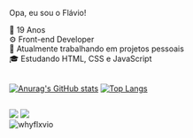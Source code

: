 Opa, eu sou o Flávio!

📆 19 Anos<br>
⚙ Front-end Developer<br>
🔭 Atualmente trabalhando em projetos pessoais<br>
🎓 Estudando HTML, CSS e JavaScript<br><br>

[![Anurag's GitHub stats](https://github-readme-stats.vercel.app/api?username=whyflxvio&theme=dark)](https://github.com/anuraghazra/github-readme-stats)
[![Top Langs](https://github-readme-stats.vercel.app/api/top-langs/?username=whyflxvio&theme=dark&layout=compact)](https://github.com/anuraghazra/github-readme-stats)<br>

  ##
 
<div> 
  <a href="https://www.linkedin.com/in/euflavioalves" target="_blank"><img src="https://img.shields.io/badge/-LinkedIn-%230077B5?style=for-the-badge&logo=linkedin&logoColor=white" target="_blank"></a> 
  <a href = "mailto:flavio.edicao.12@gmail.com"><img src="https://img.shields.io/badge/Gmail-D14836?style=for-the-badge&logo=gmail&logoColor=white" target="_blank"></a><br>
  <img src="https://komarev.com/ghpvc/?username=whyflxvio&color=blue" alt="whyflxvio" /> 

</div>
